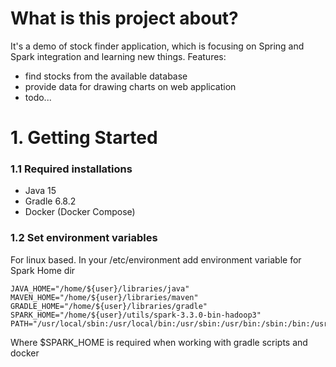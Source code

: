 # What is this project about?
It's a demo of stock finder application, which is focusing on Spring and Spark integration and learning new things.
Features:
- find stocks from the available database
- provide data for drawing charts on web application
- todo...

# 1. Getting Started

### 1.1 Required installations
- Java 15
- Gradle 6.8.2
- Docker (Docker Compose)

### 1.2 Set environment variables
For linux based. In your /etc/environment add environment variable for Spark Home dir
```text
JAVA_HOME="/home/${user}/libraries/java"
MAVEN_HOME="/home/${user}/libraries/maven"
GRADLE_HOME="/home/${user}/libraries/gradle"
SPARK_HOME="/home/${user}/utils/spark-3.3.0-bin-hadoop3"
PATH="/usr/local/sbin:/usr/local/bin:/usr/sbin:/usr/bin:/sbin:/bin:/usr/games:/usr/local/games:/snap/bin:$JAVA_HOME/bin:$GRADLE_HOME/bin:$SPARK_HOME/bin"
```
Where $SPARK_HOME is required when working with gradle scripts and docker